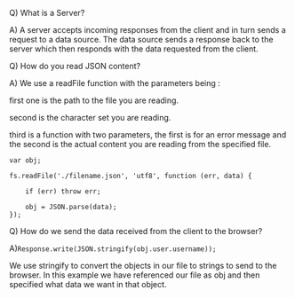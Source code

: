 Q) What is a Server?  

A) A server accepts incoming responses from the client and in turn sends a request to a data source. The data source sends a response back to the server which then responds with the data requested from the client.

Q) How do you read JSON content?

A) We use a readFile function with the parameters being :

first one is the path to the file you are reading.

second is the character set you are reading.

third is a function with two parameters, the first is for an error message and the second is the actual content you are reading from the specified file.
```
var obj;

fs.readFile('./filename.json', 'utf8', function (err, data) {

    if (err) throw err;

    obj = JSON.parse(data);
});
```
Q) How do we send the data received from the client to the browser?

A)` Response.write(JSON.stringify(obj.user.username)); `

We use stringify to convert the objects in our file to strings to send to the browser. In this example we have referenced our file as obj and then specified what data we want in that object.
